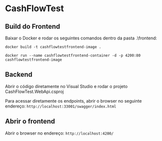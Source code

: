 # CashFlowTest

## Build do Frontend

Baixar o Docker e rodar os seguintes comandos dentro da pasta .\frontend:

`docker build -t cashflowtestfrontend-image .`

`docker run --name cashflowtestfrontend-container -d -p 4200:80 cashflowtestfrontend-image`

## Backend

Abrir o código diretamente no Visual Studio e rodar o projeto CashFlowTest.WebApi.csproj

Para acessar diretamente os endpoints, abrir o browser no seguinte endereço: `http://localhost:33001/swagger/index.html`

## Abrir o frontend

Abrir o browser no endereço: `http://localhost:4200/`
